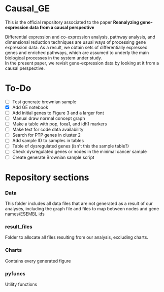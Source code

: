 # Causal_GE
This is the official repository associated to the paper **Reanalyzing gene-expression data from a causal perspective**

Differential expression and co-expression analysis, pathway analysis, and dimensional reduction techniques are usual ways of processing gene expression data.
As a result, we obtain sets of differentially expressed genes and enriched pathways, which are assumed to underly the main biological processes in the system under study.  
In the present paper, we revisit gene-expression data by looking at it from a causal perspective.  

# To-Do
- [ ] Test generate brownian sample
- [X] Add GE notebook
- [ ] Add initial genes to Figure 3 and a larger font
- [ ] Manual draw normal concept graph
- [ ] Make a table with pop, foxa1, and idh1 markers 
- [ ] Make text for code data availability
- [ ] Search for PTP genes in cluster 2
- [ ] Add sample ID to samples in tables
- [ ] Table of dysregulated genes (isn't this the sample table?)
- [ ] Check dysregulated genes or nodes in the minimal cancer sample
- [ ] Create generate Brownian sample script
  
# Repository sections
### Data
This folder includes all data files that are not generated as a result of our analyses, including the graph file and files to map between nodes and
gene names/ESEMBL ids

### result_files
Folder to allocate all files resulting from our analysis, excluding charts.

### Charts
Contains every generated figure 

### pyfuncs
Utility functions
